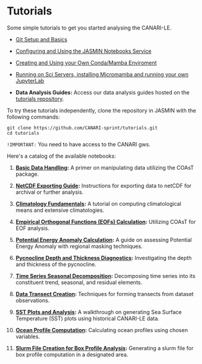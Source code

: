 # Tutorials

Some simple tutorials to get you started analysing the CANARI-LE.

- [Git Setup and Basics](github.md)

- [Configuring and Using the JASMIN Notebooks Service](jasmin_notebook_service.md)
  
- [Creating and Using your Own Conda/Mamba Enviroment](creating_your_own_conda_env.md)

- [Running on Sci Servers, installing Micromamba and running your own JupyterLab](running_on_sci_servers.md)

- **Data Analysis Guides:** Access our data analysis guides hosted on the [tutorials repository](https://github.com/CANARI-sprint/tutorials).

To try these tutorials independently, clone the repository in JASMIN with the following commands:

```
git clone https://github.com/CANARI-sprint/tutorials.git
cd tutorials
```
`!IMPORTANT:` You need to have access to the CANARI gws.

Here's a catalog of the available notebooks:

1) **[Basic Data Handling](https://github.com/CANARI-sprint/tutorials/blob/main/notebooks/1_basic_manipulation.ipynb):** A primer on manipulating data utilizing the COAsT package.

2) **[NetCDF Exporting Guide](https://github.com/CANARI-sprint/tutorials/blob/main/notebooks/2_export_to_netcdf.ipynb):** Instructions for exporting data to netCDF for archival or further analysis.

3) **[Climatology Fundamentals](https://github.com/CANARI-sprint/tutorials/blob/main/notebooks/3_climatology_tutorial.ipynb):** A tutorial on computing climatological means and extensive climatologies.

4) **[Empirical Orthogonal Functions (EOFs) Calculation](https://github.com/CANARI-sprint/tutorials/blob/main/notebooks/4_calculate_eof.ipynb):** Utilizing COAsT for EOF analysis.

5) **[Potential Energy Anomaly Calculation](https://github.com/CANARI-sprint/tutorials/blob/main/notebooks/5_potential_energy.ipynb):** A guide on assessing Potential Energy Anomaly with regional masking techniques.

6) **[Pycnocline Depth and Thickness Diagnostics](https://github.com/CANARI-sprint/tutorials/blob/main/notebooks/6_pycnocline.ipynb):** Investigating the depth and thickness of the pycnocline.

7) **[Time Series Seasonal Decomposition](https://github.com/CANARI-sprint/tutorials/blob/main/notebooks/7_seasonal_decomp.ipynb):** Decomposing time series into its constituent trend, seasonal, and residual elements.

8) **[Data Transect Creation](https://github.com/CANARI-sprint/tutorials/blob/main/notebooks/8_transect_calculation.ipynb):** Techniques for forming transects from dataset observations.

9) **[SST Plots and Analysis](https://github.com/CANARI-sprint/tutorials/blob/main/notebooks/9_basic_plots_and_analysis.ipynb):** A walkthrough on generating Sea Surface Temperature (SST) plots using historical CANARI-LE data.

10) **[Ocean Profile Computation](https://github.com/CANARI-sprint/tutorials/blob/main/notebooks/10_box_profile_development.ipynb):** Calculating ocean profiles using chosen variables.

11) **[Slurm File Creation for Box Profile Analysis](https://github.com/CANARI-sprint/tutorials/blob/main/notebooks/11_make_slurm_file_for_box_profile.ipynb):** Generating a slurm file for box profile computation in a designated area.
